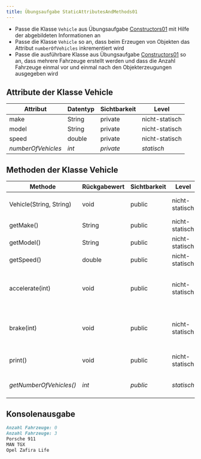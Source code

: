 ```yaml
---
title: Übungsaufgabe StaticAttributesAndMethods01
---
```


- Passe die Klasse `Vehicle` aus Übungsaufgabe [Constructors01](constructors01.md) mit Hilfe der abgebildeten Informationen an
- Passe die Klasse `Vehicle` so an, dass beim Erzeugen von Objekten das Attribut `numberOfVehicles` inkrementiert wird
- Passe die ausführbare Klasse aus Übungsaufgabe [Constructors01](constructors01.md) so an, dass mehrere Fahrzeuge erstellt werden und dass die Anzahl Fahrzeuge einmal vor und einmal nach den Objekterzeugungen ausgegeben wird

## Attribute der Klasse Vehicle

| Attribut | Datentyp | Sichtbarkeit | Level |
| -------- | -------- | ------------ | ----- |
| make | String | private | nicht-statisch |
| model | String | private | nicht-statisch |
| speed | double | private | nicht-statisch |
| _numberOfVehicles_ | _int_ | _private_ | _statisch_ |

## Methoden der Klasse Vehicle

| Methode | Rückgabewert | Sichtbarkeit | Level | Beschreibung |
| ------- | ------------ | ------------ | ----- | ------------ |
| Vehicle(String, String) | void | public | nicht-statisch | Festlegen des Herstellers und des Modells |
| getMake() | String | public | nicht-statisch | Rückgabe des Herstellers |
| getModel() | String | public | nicht-statisch | Rückgabe des Modells |
| getSpeed() | double | public | nicht-statisch | Rückgabe der Geschwindigkeit |
| accelerate(int) | void | public | nicht-statisch | Erhöhung der Geschwindigkeit um den eingehenden Wert |
| brake(int) | void | public | nicht-statisch | Reduzierung der Geschwindigkeit um den eingehenden Wert |
| print() | void | public | nicht-statisch | Ausgabe: Hersteller Modell |
| _getNumberOfVehicles()_ | _int_ | _public_ | _statisch_ | _Rückgabe der Anzahl Fahrzeuge_ |

## Konsolenausgabe

```markdown
Anzahl Fahrzeuge: 0
Anzahl Fahrzeuge: 3
Porsche 911
MAN TGX
Opel Zafira Life
```
